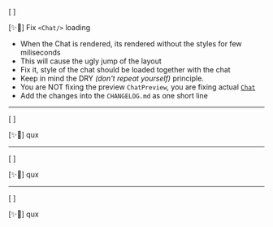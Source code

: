 [ ]

[✨🦬] Fix `<Chat/>` loading

-   When the Chat is rendered, its rendered without the styles for few miliseconds
-   This will cause the ugly jump of the layout
-   Fix it, style of the chat should be loaded together with the chat
-   Keep in mind the DRY _(don't repeat yourself)_ principle.
-   You are NOT fixing the preview `ChatPreview`, you are fixing actual [`Chat`](/src/book-components/Chat/Chat/Chat.tsx)
-   Add the changes into the `CHANGELOG.md` as one short line

---

[ ]

[✨🦬] qux

---

[ ]

[✨🦬] qux

---

[ ]

[✨🦬] qux
